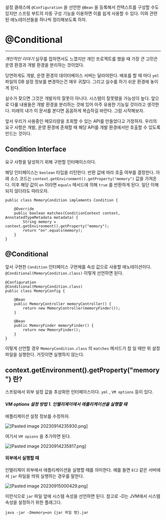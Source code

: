 
설정 클래스에 `@Configuration` 을 선언한 `@Bean` 을 등록해서 컨텍스트를 구성할 수도 있지만 스프링 부트의 자동 구성 기능을 이용하면 이를 쉽게 사용할 수 있다. 이와 관련된 애노테이션들을 하나씩 정리해보도록 하자.


# @Conditional
----

*개인적인 이야기*
실무를 접하면서도 느꼈지만 개인 프로젝트를 했을 때 가장 큰 고민은 운영 환경과 개발 환경을 분리하는 것이었다. 

당연하게도 개발, 운영 환경의 데이터베이스 서버는 달라야한다. 배포를 할 때 마다 `yml` 파일의 DB 설정 정보를 변경하는건 매우 귀찮다. 그리고 실수를 하기 쉬운 환경에 놓이게 된다.

실수가 잦으면 그것은 개발자의 잘못이 아니다. 시스템이 잘못됐을 가능성이 높다. 앞으로 다룰 내용들은 개발 환경을 분리하는 것에 있어 아주 유용한 기능일 것이라고 생각한다. 미래의 내가 이 문서를 본다면 꼼꼼하게 복습하길 바란다. 그럼 시작해보자.


앞서 우리가  사용중인 메모리량을 조회할 수 있는 API를 만들었다고 가정하자. 우리의 요구 사항은
개발, 운영 환경에 존재할 때 해당 API를 개발 환경에서만 호출할 수 있도록 만드는 것이다.


## Condition Interface

요구 사항을 달성하기 위해 구현할 인터페이스이다. 

해당 인터페이스는 `boolean` 타입을 리턴한다. 반환 값에 따라 호출 여부를 결정한다.  아래 소스 코드는 `context.getEnvironment().getProperty("memory")` 값을 가져온다. 이후 해당 값이 `on` 이라면 `equals` 메서드에 의해 `true` 를 반환하게 된다.  일단 이해되지 않더라도 따라오자. 


```
public class MemoryCondition implements Condition {  

    @Override  
    public boolean matches(ConditionContext context, AnnotatedTypeMetadata metadata) {  
        String memory = context.getEnvironment().getProperty("memory");  
        return "on".equals(memory);  
    }  
}
```


## @Conditional

앞서 구현한 `Condition` 인터페이스 구현체를 속성 값으로 사용할 애노테이션이다. `@Conditional(MemoryCondition.class)` 이렇게 선언하면 된다. 


```
@Configuration  
@Conditional(MemoryCondition.class) 
public class MemoryConfig {  
  
    @Bean  
    public MemoryController memoryController() {  
        return new MemoryController(memoryFinder());  
    }  
  
    @Bean  
    public MemoryFinder memoryFinder() {  
        return new MemoryFinder();  
    }  
}
```


이렇게 선언할 경우 `MemoryCondition.class` 의 `matches` 메서드가 참 일 때만 위 설정 파일을 실행한다. 거짓이면 실행하지 않는다.


## context.getEnvironment().getProperty("memory") 란?

스프링에서 외부 설정 값을 추상화한 인터페이스이다. `yml` , `VM options` 등이 있다. 


#### *VM options 설정 방법 1. 인텔리제이에서 애플리케이션을 실행할 때*


애플리케이션 설정 정보를 수정하자.

![[Pasted image 20230914235930.png]](https://github.com/JxxHxxx/TIL_2023/blob/master/%EC%98%81%ED%95%9C%EB%8B%98%20%EA%B0%95%EC%9D%98/%EC%8A%A4%ED%94%84%EB%A7%81%20%EB%B6%80%ED%8A%B8%20-%20%ED%95%B5%EC%8B%AC%20%EC%9B%90%EB%A6%AC%EC%99%80%20%ED%99%9C%EC%9A%A9/4.%20%EC%9E%90%EB%8F%99%20%EA%B5%AC%EC%84%B1/Pasted%20image%2020230914235930.png)


여기서 `VM opions` 을 추가하면 된다.

![[Pasted image 20230914235817.png]](https://github.com/JxxHxxx/TIL_2023/blob/master/%EC%98%81%ED%95%9C%EB%8B%98%20%EA%B0%95%EC%9D%98/%EC%8A%A4%ED%94%84%EB%A7%81%20%EB%B6%80%ED%8A%B8%20-%20%ED%95%B5%EC%8B%AC%20%EC%9B%90%EB%A6%AC%EC%99%80%20%ED%99%9C%EC%9A%A9/4.%20%EC%9E%90%EB%8F%99%20%EA%B5%AC%EC%84%B1/Pasted%20image%2020230914235817.png)


#### 외부에서 실행할 때

인텔리제이 외부에서 애플리케이션을 실행할 때를 의미한다. 예를 들면 `EC2` 같은 서버에서 `jar` 파일을 띄워 실행하는 경우를 말한다.


![[Pasted image 20230915000429.png]](https://github.com/JxxHxxx/TIL_2023/blob/master/%EC%98%81%ED%95%9C%EB%8B%98%20%EA%B0%95%EC%9D%98/%EC%8A%A4%ED%94%84%EB%A7%81%20%EB%B6%80%ED%8A%B8%20-%20%ED%95%B5%EC%8B%AC%20%EC%9B%90%EB%A6%AC%EC%99%80%20%ED%99%9C%EC%9A%A9/4.%20%EC%9E%90%EB%8F%99%20%EA%B5%AC%EC%84%B1/Pasted%20image%2020230915000429.png)

이런식으로 `jar` 파일 앞에 시스템 속성을 선언하면 된다. 참고로 -D는 JVM에서 시스템 속성을 설정하기 위한 플래그다.

```
java -jar -Dmemory=on {jar 파일 명}.jar
```
